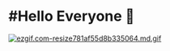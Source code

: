 # #Hello Everyone 👋

[![ezgif.com-resize781af55d8b335064.md.gif](https://s7.gifyu.com/images/ezgif.com-resize781af55d8b335064.md.gif)](https://gifyu.com/image/cpAX)
<!--
**S4ND1X/S4ND1X** is a ✨ _special_ ✨ repository because its `README.md` (this file) appears on your GitHub profile.

Here are some ideas to get you started:

- 🔭 I’m currently working on ...
- 🌱 I’m currently learning ...
- 👯 I’m looking to collaborate on ...
- 🤔 I’m looking for help with ...
- 💬 Ask me about ...
- 📫 How to reach me: ...
- 😄 Pronouns: ...
- ⚡ Fun fact: ...
-->
